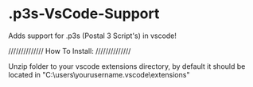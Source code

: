 # .p3s-VsCode-Support
Adds support for .p3s (Postal 3 Script's) in vscode!

//////////////
How To Install:
//////////////

Unzip folder to your vscode extensions directory, by default it should be located in "C:\users\yourusername\.vscode\extensions"



